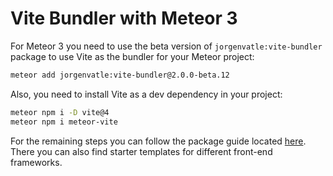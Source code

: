 # Vite Bundler with Meteor 3

For Meteor 3 you need to use the beta version of `jorgenvatle:vite-bundler` package to use Vite as the bundler for your Meteor project:

```bash
meteor add jorgenvatle:vite-bundler@2.0.0-beta.12
```

Also, you need to install Vite as a dev dependency in your project:

```bash
meteor npm i -D vite@4
meteor npm i meteor-vite
```

For the remaining steps you can follow the package guide located [here](https://github.com/JorgenVatle/meteor-vite). There you can also find starter templates for different front-end frameworks.